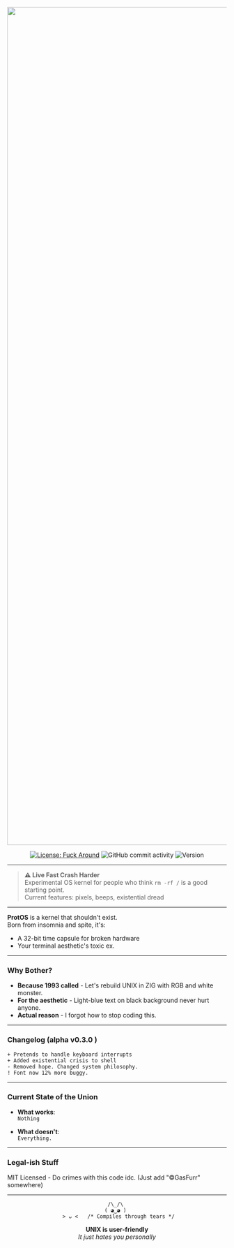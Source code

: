 <p align="center">
  <img src="https://github.com/user-attachments/assets/e597ff5e-c87b-4fc6-ba28-3a1fcadbf761" alt="ProtOS" width="1920">
</p>
<div align="center">

[![License: Fuck Around](https://img.shields.io/badge/license-MIT-red)](https://choosealicense.com/licenses/mit/)
![GitHub commit activity](https://img.shields.io/github/commit-activity/m/GasFurr/ProtOS?color=orange)
![Version](https://img.shields.io/badge/version-0.3.0--alpha-yellow)

</div>

---

> **⚠️ Live Fast Crash Harder**  
> Experimental OS kernel for people who think `rm -rf /` is a good starting point.  
> Current features: pixels, beeps, existential dread

---

**ProtOS** is a kernel that shouldn't exist.  
Born from insomnia and spite, it's:

- A 32-bit time capsule for broken hardware
- Your terminal aesthetic's toxic ex.

---

### **Why Bother?**

- **Because 1993 called** - Let's rebuild UNIX in ZIG with RGB and white monster.
- **For the aesthetic** - Light-blue text on black background never hurt anyone.
- **Actual reason** - I forgot how to stop coding this.

---

### **Changelog (alpha v0.3.0 )**

```
+ Pretends to handle keyboard interrupts
+ Added existential crisis to shell  
- Removed hope. Changed system philosophy.
! Font now 12% more buggy.
```

---

### Current State of the Union

- **What works**:  
  `Nothing`

- **What doesn't**:  
  `Everything.`

---

### **Legal-ish Stuff**

MIT Licensed - Do crimes with this code idc.
(Just add "©GasFurr" somewhere)

---

<div align="center">
  
```asciiart
 /\_/\  
( ◕‿◕ ) 
 > ᴗ <   /* Compiles through tears */
```

**UNIX is user-friendly**  
*It just hates you personally*
</div>
